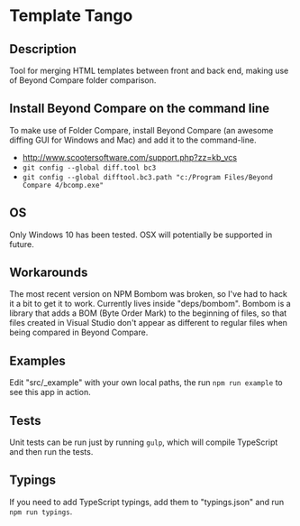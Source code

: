# Template Tango

## Description
Tool for merging HTML templates between front and back end, making use of Beyond Compare folder comparison.

## Install Beyond Compare on the command line
To make use of Folder Compare, install Beyond Compare (an awesome diffing GUI for Windows and Mac) and add it to the command-line.
- http://www.scootersoftware.com/support.php?zz=kb_vcs
- `git config --global diff.tool bc3`
- `git config --global difftool.bc3.path "c:/Program Files/Beyond Compare 4/bcomp.exe"`

## OS
Only Windows 10 has been tested. OSX will potentially be supported in future. 

## Workarounds
The most recent version on NPM Bombom was broken, so I've had to hack it a bit to get it to work. Currently lives inside "deps/bombom". 
Bombom is a library that adds a BOM (Byte Order Mark) to the beginning of files, so that files created in Visual Studio don't appear as different to regular files when being compared in Beyond Compare.

## Examples
Edit "src/_example" with your own local paths, the run `npm run example` to see this app in action.

## Tests
Unit tests can be run just by running `gulp`, which will compile TypeScript and then run the tests.

## Typings
If you need to add TypeScript typings, add them to "typings.json" and run `npm run typings`.
